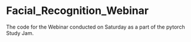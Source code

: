 # Facial_Recognition_Webinar
The code for the Webinar conducted on Saturday as a part of the pytorch Study Jam. 
